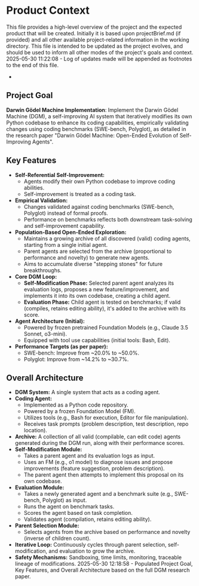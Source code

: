 # Product Context

This file provides a high-level overview of the project and the expected product that will be created. Initially it is based upon projectBrief.md (if provided) and all other available project-related information in the working directory. This file is intended to be updated as the project evolves, and should be used to inform all other modes of the project's goals and context.
2025-05-30 11:22:08 - Log of updates made will be appended as footnotes to the end of this file.

*

## Project Goal

**Darwin Gödel Machine Implementation**: Implement the Darwin Gödel Machine (DGM), a self-improving AI system that iteratively modifies its own Python codebase to enhance its coding capabilities, empirically validating changes using coding benchmarks (SWE-bench, Polyglot), as detailed in the research paper "Darwin Gödel Machine: Open-Ended Evolution of Self-Improving Agents".

## Key Features

*   **Self-Referential Self-Improvement:**
    *   Agents modify their own Python codebase to improve coding abilities.
    *   Self-improvement is treated as a coding task.
*   **Empirical Validation:**
    *   Changes validated against coding benchmarks (SWE-bench, Polyglot) instead of formal proofs.
    *   Performance on benchmarks reflects both downstream task-solving and self-improvement capability.
*   **Population-Based Open-Ended Exploration:**
    *   Maintains a growing archive of all discovered (valid) coding agents, starting from a single initial agent.
    *   Parent agents are selected from the archive (proportional to performance and novelty) to generate new agents.
    *   Aims to accumulate diverse "stepping stones" for future breakthroughs.
*   **Core DGM Loop:**
    *   **Self-Modification Phase:** Selected parent agent analyzes its evaluation logs, proposes a new feature/improvement, and implements it into its own codebase, creating a child agent.
    *   **Evaluation Phase:** Child agent is tested on benchmarks; if valid (compiles, retains editing ability), it's added to the archive with its score.
*   **Agent Architecture (Initial):**
    *   Powered by frozen pretrained Foundation Models (e.g., Claude 3.5 Sonnet, o3-mini).
    *   Equipped with tool use capabilities (initial tools: Bash, Edit).
*   **Performance Targets (as per paper):**
    *   SWE-bench: Improve from ~20.0% to ~50.0%.
    *   Polyglot: Improve from ~14.2% to ~30.7%.

## Overall Architecture

*   **DGM System:** A single system that acts as a coding agent.
*   **Coding Agent:**
    *   Implemented as a Python code repository.
    *   Powered by a frozen Foundation Model (FM).
    *   Utilizes tools (e.g., Bash for execution, Editor for file manipulation).
    *   Receives task prompts (problem description, test description, repo location).
*   **Archive:** A collection of all valid (compilable, can edit code) agents generated during the DGM run, along with their performance scores.
*   **Self-Modification Module:**
    *   Takes a parent agent and its evaluation logs as input.
    *   Uses an FM (e.g., o1 model) to diagnose issues and propose improvements (feature suggestion, problem description).
    *   The parent agent then attempts to implement this proposal on its own codebase.
*   **Evaluation Module:**
    *   Takes a newly generated agent and a benchmark suite (e.g., SWE-bench, Polyglot) as input.
    *   Runs the agent on benchmark tasks.
    *   Scores the agent based on task completion.
    *   Validates agent (compilation, retains editing ability).
*   **Parent Selection Module:**
    *   Selects agents from the archive based on performance and novelty (inverse of children count).
*   **Iterative Loop:** Continuously cycles through parent selection, self-modification, and evaluation to grow the archive.
*   **Safety Mechanisms:** Sandboxing, time limits, monitoring, traceable lineage of modifications.
2025-05-30 12:18:58 - Populated Project Goal, Key Features, and Overall Architecture based on the full DGM research paper.